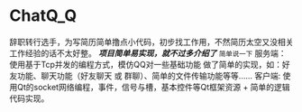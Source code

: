 # ChatQ_Q
辞职转行选手，为写简历简单撸点小代码，初步找工作用，不然简历太空又没相关工作经验的话不太好整。
***项目简单易实现，就不过多介绍了***
`简单说一下`
服务端：使用基于Tcp并发的编程方式，模仿QQ对一些基础功能 做了简单的实现，如：好友功能、聊天功能（好友聊天 或 群聊）、简单的文件传输功能等等......
客户端: 使用Qt的socket网络编程，事件，信号与槽，基本控件等Qt框架资源 + 简单的逻辑代码实现。
